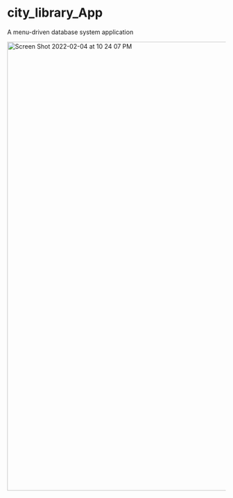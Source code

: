 # city_library_App
A menu-driven database system application


<img width="1034" alt="Screen Shot 2022-02-04 at 10 24 07 PM" src="https://user-images.githubusercontent.com/72091290/152627142-78de9e5c-e7e2-4f82-99d0-30bdc826715c.png">
